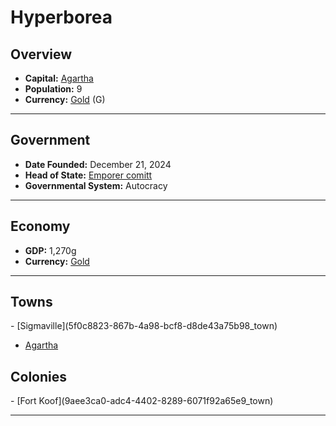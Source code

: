 <!--UNDEDITED FILE, remove this entire line if this file has been edited!-->
# <!--NAME-->Hyperborea<!--NAME-->

## Overview

- **Capital:** <!--CAPITAL_LINK-->[Agartha](94793984-100c-4ad1-a974-19e5775801d5_town)<!--CAPITAL_LINK-->
- **Population:** <!--POPULATION-->9<!--POPULATION-->
- **Currency:** <!--CURRENCY_LINK-->[Gold](Gold_currency)<!--CURRENCY_LINK--> (<!--CURRENCY_ABV-->G<!--CURRENCY_ABV-->)

---

## Government

- **Date Founded:** <!--FOUNDED-->December 21, 2024<!--FOUNDED-->
- **Head of State:** <!--LEADER_TITLE_LINK-->[Emporer comitt](comitt_user)<!--LEADER_TITLE_LINK-->
- **Governmental System:** <!--GOVERNMENT-->Autocracy<!--GOVERNMENT-->

---

## Economy

- **GDP:** <!--GDP-->1,270g<!--GDP-->
- **Currency:** <!--CURRENCY_LINK-->[Gold](Gold_currency)<!--CURRENCY_LINK-->

---

## Towns

<!--TOWNS-->- [Sigmaville](5f0c8823-867b-4a98-bcf8-d8de43a75b98_town)
- [Agartha](94793984-100c-4ad1-a974-19e5775801d5_town)<!--TOWNS-->

## Colonies

<!--COLONIES-->- [Fort Koof](9aee3ca0-adc4-4402-8289-6071f92a65e9_town)<!--COLONIES-->

---